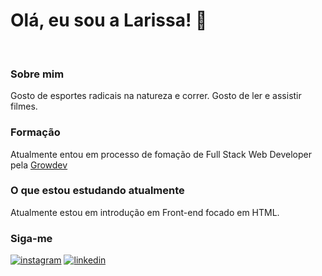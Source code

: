 <h1>Olá, eu sou a Larissa! 👋</h1>
    <br />
    <h3> Sobre mim</h3>
    Gosto de esportes radicais na natureza e correr. Gosto de ler e assistir filmes. 
    <br>
    <h3>Formação</h3>
    Atualmente entou em processo de fomação de Full Stack Web Developer pela 
    <a href="https://www.growdev.com.br/">Growdev</a>
    <br>
    <h3>O que estou estudando atualmente</h3>
    Atualmente estou em introdução em Front-end focado em HTML.
    <br>
    <h3>Siga-me</h3>
    <a href="https://www.instagram.com/larissaegiordani/" alt="instagram">
      <img
        src="https://img.shields.io/badge/-Instagram-DF0174?style=flat-square&labelColor=DF0174&logo=instagram&logoColor=white&"
        alt="instagram"
    /></a>
    <a
      href="https://www.linkedin.com/in/larissa-%C3%A9rika-borba-giordani-a68a4124a/"
      alt="linkedin"
    >
      <img
        src="https://img.shields.io/badge/-Linkedin-0e76a8?style=flat-square&logo=Linkedin&logocolor=white&link=https://www.linkedin.com/in/larissa-%C3%A9rika-borba-giordani-a68a4124a/"
        alt="linkedin"></a>
